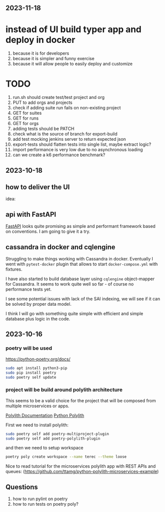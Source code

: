 ## 2023-11-18

# instead of UI build typer app and deploy in docker

1. because it is for developers
2. because it is simpler and funny exercise
3. because it will allow people to easily deploy and customize

# TODO

1. run.sh should create test/test project and org
2. PUT to add orgs and projects
3. check if adding suite run fails on non-existing project
4. GET for suites
5. GET for runs
6. GET for orgs
7. adding tests should be PATCH
8. check what is the source of branch for export-build
9. add test mocking jenkins server to return expected json
10. export-tests should flatten tests into single list, maybe extract logic?
11. import performance is very low due to no asynchronous loading
12. can we create a k6 performance benchmark?

## 2023-10-18

## how to deliver the UI

idea:

## api with FastAPI

[FastAPI](https://fastapi.tiangolo.com/) looks quite promising as simple and performant framework based on conventions.
I am going to give it a try.


## cassandra in docker and cqlengine

Struggling to make things working with Cassandra in docker.
Eventually I went with `pytest-docker` plugin that  allows to start `docker-compose.yml` with fixtures.

I have also started to build database layer using `cqlengine` object-mapper for Cassandra.
It seems to work quite well so far - of course no performance tests yet.

I see some potential issues with lack of the SAI indexing, we will see if it can be solved by proper data model.

I think I will go with something quite simple with efficient and simple database plus logic in the code.

## 2023-10-16

### poetry will be used

https://python-poetry.org/docs/

```bash
sudo apt install python3-pip
sudo pip install poetry
sudo poetry self update
```

### project will be build around polylith architecture

This seems to be a valid choice for the project that will be composed
from multiple microservices or apps.

[Polylith Documentation](https://polylith.gitbook.io/polylith/)
[Python Polylith](https://davidvujic.github.io/python-polylith-docs/)

First we need to install polylith:

```bash
sudo poetry self add poetry-multiproject-plugin
sudo poetry self add poetry-polylith-plugin
```

and then we need to setup workspace

```bash
poetry poly create workspace --name terec --theme loose
```

Nice to read tutorial for the microservices polylith app with REST APIs and queues:
(https://github.com/ttamg/python-polylith-microservices-example)


## Questions

1. how to run pylint on poetry
2. how to run tests on poetry poly?
